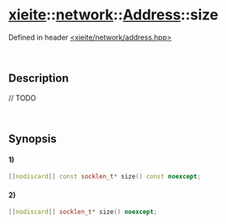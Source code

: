 # [xieite](../../../../../xieite.md)\:\:[network](../../../../../network.md)\:\:[Address](../../../address.md)\:\:size
Defined in header [<xieite/network/address.hpp>](../../../../../../include/xieite/network/address.hpp)

&nbsp;

## Description
// TODO

&nbsp;

## Synopsis
#### 1)
```cpp
[[nodiscard]] const socklen_t* size() const noexcept;
```
#### 2)
```cpp
[[nodiscard]] socklen_t* size() noexcept;
```

